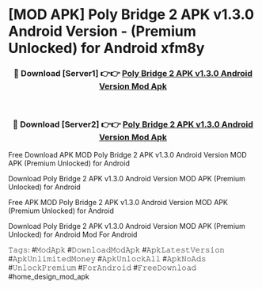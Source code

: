 # [MOD APK] Poly Bridge 2 APK v1.3.0 Android Version - (Premium Unlocked) for Android xfm8y



<div align="center">
<h3>🔴 Download [Server1] 👉👉 <a href="https://momento.my/?title=Poly_Bridge_2_APK_v1.3.0_Android_Version">Poly Bridge 2 APK v1.3.0 Android Version Mod Apk</a></h3><br>

<h3>🔴 Download [Server2] 👉👉 <a href="https://momento.my/?title=Poly_Bridge_2_APK_v1.3.0_Android_Version">Poly Bridge 2 APK v1.3.0 Android Version Mod Apk</a></h3>
</div>



Free Download APK MOD Poly Bridge 2 APK v1.3.0 Android Version MOD APK (Premium Unlocked) for Android

Download Poly Bridge 2 APK v1.3.0 Android Version MOD APK (Premium Unlocked) for Android

Free APK MOD Poly Bridge 2 APK v1.3.0 Android Version MOD APK (Premium Unlocked) for Android

Download Poly Bridge 2 APK v1.3.0 Android Version MOD APK (Premium Unlocked) for Android Mod For Android

𝚃𝚊𝚐𝚜: #𝙼𝚘𝚍𝙰𝚙𝚔 #𝙳𝚘𝚠𝚗𝚕𝚘𝚊𝚍𝙼𝚘𝚍𝙰𝚙𝚔 #𝙰𝚙𝚔𝙻𝚊𝚝𝚎𝚜𝚝𝚅𝚎𝚛𝚜𝚒𝚘𝚗 #𝙰𝚙𝚔𝚄𝚗𝚕𝚒𝚖𝚒𝚝𝚎𝚍𝙼𝚘𝚗𝚎𝚢 #𝙰𝚙𝚔𝚄𝚗𝚕𝚘𝚌𝚔𝙰𝚕𝚕 #𝙰𝚙𝚔𝙽𝚘𝙰𝚍𝚜 #𝚄𝚗𝚕𝚘𝚌𝚔𝙿𝚛𝚎𝚖𝚒𝚞𝚖 #𝙵𝚘𝚛𝙰𝚗𝚍𝚛𝚘𝚒𝚍 #𝙵𝚛𝚎𝚎𝙳𝚘𝚠𝚗𝚕𝚘𝚊𝚍 #home_design_mod_apk
